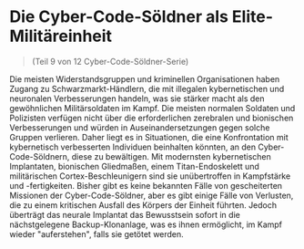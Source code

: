 # Die Cyber-Code-Söldner als Elite-Militäreinheit
> (Teil 9 von 12 Cyber-Code-Söldner-Serie)

Die meisten Widerstandsgruppen und kriminellen Organisationen haben Zugang zu Schwarzmarkt-Händlern, die mit illegalen kybernetischen und neuronalen Verbesserungen handeln, was sie stärker macht als den gewöhnlichen Militärsoldaten im Kampf. Die meisten normalen Soldaten und Polizisten verfügen nicht über die erforderlichen zerebralen und bionischen Verbesserungen und würden in Auseinandersetzungen gegen solche Gruppen verlieren. Daher liegt es in Situationen, die eine Konfrontation mit kybernetisch verbesserten Individuen beinhalten könnten, an den Cyber-Code-Söldnern, diese zu bewältigen. Mit modernsten kybernetischen Implantaten, bionischen Gliedmaßen, einem Titan-Endoskelett und militärischen Cortex-Beschleunigern sind sie unübertroffen in Kampfstärke und -fertigkeiten. Bisher gibt es keine bekannten Fälle von gescheiterten Missionen der Cyber-Code-Söldner, aber es gibt einige Fälle von Verlusten, die zu einem kritischen Ausfall des Körpers der Einheit führten. Jedoch überträgt das neurale Implantat das Bewusstsein sofort in die nächstgelegene Backup-Klonanlage, was es ihnen ermöglicht, im Kampf wieder "auferstehen", falls sie getötet werden.
